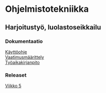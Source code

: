 # Ohjelmistotekniikka

## Harjoitustyö, luolastoseikkailu

### Dokumentaatio

[Käyttöohje](https://github.com/kokalliomaki/ot-harjoitustyo/blob/master/Luolastoseikkailu/dokumentaatio/kayttoohje.md)  
[Vaatimusmäärittely](https://github.com/kokalliomaki/ot-harjoitustyo/blob/master/Luolastoseikkailu/dokumentaatio/vaatimusmaarittely.md)  
[Työaikakirjanpito](https://github.com/kokalliomaki/ot-harjoitustyo/blob/master/Luolastoseikkailu/dokumentaatio/tuntikirjanpito.md)

### Releaset

[Viikko 5](https://github.com/kokalliomaki/ot-harjoitustyo/releases)